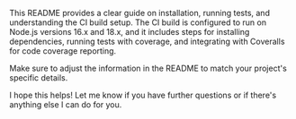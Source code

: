 
This README provides a clear guide on installation, running tests, and understanding the CI build setup. The CI build is configured to run on Node.js versions 16.x and 18.x, and it includes steps for installing dependencies, running tests with coverage, and integrating with Coveralls for code coverage reporting.

Make sure to adjust the information in the README to match your project's specific details.

I hope this helps! Let me know if you have further questions or if there's anything else I can do for you.
